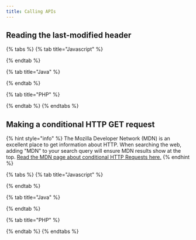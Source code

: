 ```yaml
---
title: Calling APIs
---
```


## Reading the last-modified header

{% tabs %} {% tab title="Javascript" %}

{% endtab %}

{% tab title="Java" %}

{% endtab %}

{% tab title="PHP" %}

{% endtab %} {% endtabs %}

## Making a conditional HTTP GET request

{% hint style="info" %} The Mozilla Developer Network \(MDN\) is an excellent place to get information about HTTP. When
searching the web, adding "MDN" to your search query will ensure MDN results show at the
top. [Read the MDN page about conditional HTTP Requests here.](https://developer.mozilla.org/en-US/docs/Web/HTTP/Conditional_requests)
{% endhint %}

{% tabs %} {% tab title="Javascript" %}

{% endtab %}

{% tab title="Java" %}

{% endtab %}

{% tab title="PHP" %}

{% endtab %} {% endtabs %}
